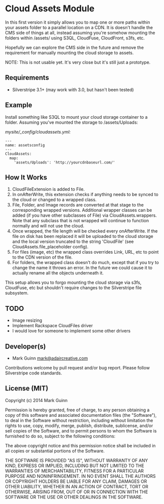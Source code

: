 Cloud Assets Module
===================

In this first version it simply allows you to map one or more paths
within your assets folder to a parallel location on a CDN. It is
doesn't handle the CMS side of things at all, instead assuming you're
somehow mounting the folders within /assets/ using S3QL, CloudFuse,
CloudFront, s3fs, etc.

Hopefully we can explore the CMS side in the future and remove the
requirement for manually mounting the cloud storage to assets.

NOTE: This is not usable yet. It's very close but it's still just a prototype.


Requirements
------------
- Silverstripe 3.1+ (may work with 3.0, but hasn't been tested)


Example
-------
Install something like S3QL to mount your cloud storage container to
a folder. Assuming you've mounted the storage to /assets/Uploads:

*mysite/_config/cloudassets.yml:*
```
---
name: assetsconfig
---
CloudAssets:
  map:
    'assets/Uploads': 'http://yourcdnbaseurl.com/'
```


How It Works
------------
1. CloudFileExtension is added to File.
2. In onAfterWrite, this extension checks if anything needs to be synced to the cloud
   or changed to a wrapped class.
3. File, Folder, and Image records are converted at that stage to the corresponding
   wrapped versions. Additional wrapper classes can be added (if you have other
   subclasses of File) via CloudAssets.wrappers. Note that any subclass that is
   not wrapped will continue to function normally and will not use the cloud.
4. Once wrapped, the file length will be checked every onAfterWrite. If the file on
   disk has been replaced it will be uploaded to the cloud storage and the local version
   truncated to the string 'CloudFile' (see CloudAssets.file_placeholder config).
5. For files (image, etc) the wrapped class overrides Link, URL, etc to point to the
   CDN version of the file.
6. For folders, the wrapped class doesn't do much, except that if you try to change the
   name it throws an error. In the future we could cause it to actually rename all the
   objects underneath it.

This setup allows you to forgo mounting the cloud storage via s3fs, CloudFuse, etc but
shouldn't require changes to the Silverstripe file subsystem.


TODO
----
- Image resizing
- Implement Rackspace CloudFiles driver
- I would love for someone to implement some other drivers


Developer(s)
------------
- Mark Guinn <mark@adaircreative.com>

Contributions welcome by pull request and/or bug report.
Please follow Silverstripe code standards.


License (MIT)
-------------
Copyright (c) 2014 Mark Guinn

Permission is hereby granted, free of charge, to any person obtaining a copy of
this software and associated documentation files (the "Software"), to deal in
the Software without restriction, including without limitation the rights to use,
copy, modify, merge, publish, distribute, sublicense, and/or sell copies of the
Software, and to permit persons to whom the Software is furnished to do so, subject
to the following conditions:

The above copyright notice and this permission notice shall be included in all copies
or substantial portions of the Software.

THE SOFTWARE IS PROVIDED "AS IS", WITHOUT WARRANTY OF ANY KIND, EXPRESS OR IMPLIED,
INCLUDING BUT NOT LIMITED TO THE WARRANTIES OF MERCHANTABILITY, FITNESS FOR A PARTICULAR
PURPOSE AND NONINFRINGEMENT. IN NO EVENT SHALL THE AUTHORS OR COPYRIGHT HOLDERS BE LIABLE
FOR ANY CLAIM, DAMAGES OR OTHER LIABILITY, WHETHER IN AN ACTION OF CONTRACT, TORT OR
OTHERWISE, ARISING FROM, OUT OF OR IN CONNECTION WITH THE SOFTWARE OR THE USE OR OTHER
DEALINGS IN THE SOFTWARE.